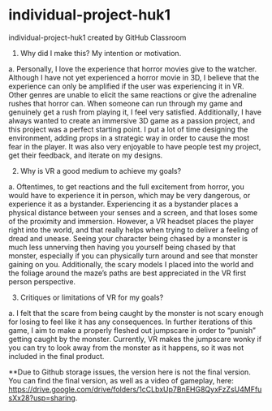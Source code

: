 # individual-project-huk1
individual-project-huk1 created by GitHub Classroom

1)	Why did I make this? My intention or motivation.

a.	Personally, I love the experience that horror movies give to the watcher. Although I have not yet experienced a horror movie in 3D, I believe that the experience can only be amplified if the user was experiencing it in VR. Other genres are unable to elicit the same reactions or give the adrenaline rushes that horror can. When someone can run through my game and genuinely get a rush from playing it, I feel very satisfied. Additionally, I have always wanted to create an immersive 3D game as a passion project, and this project was a perfect starting point. I put a lot of time designing the environment, adding props in a strategic way in order to cause the most fear in the player. It was also very enjoyable to have people test my project, get their feedback, and iterate on my designs.

2)	Why is VR a good medium to achieve my goals?

a.	Oftentimes, to get reactions and the full excitement from horror, you would have to experience it in person, which may be very dangerous, or experience it as a bystander. Experiencing it as a bystander places a physical distance between your senses and a screen, and that loses some of the proximity and immersion. However, a VR headset places the player right into the world, and that really helps when trying to deliver a feeling of dread and unease. Seeing your character being chased by a monster is much less unnerving then having you yourself being chased by that monster, especially if you can physically turn around and see that monster gaining on you. Additionally, the scary models I placed into the world and the foliage around the maze’s paths are best appreciated in the VR first person perspective.

3)	Critiques or limitations of VR for my goals?

a.	I felt that the scare from being caught by the monster is not scary enough for losing to feel like it has any consequences. In further iterations of this game, I aim to make a properly fleshed out jumpscare in order to “punish” getting caught by the monster. Currently, VR makes the jumpscare wonky if you can try to look away from the monster as it happens, so it was not included in the final product.

**Due to Github storage issues, the version here is not the final version. You can find the final version, as well as a video of gameplay, here: https://drive.google.com/drive/folders/1cCLbxUp7BnEHG8QyxFzZsU4MFfusXx28?usp=sharing.
